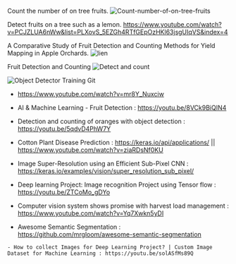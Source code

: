Count the number of on tree fruits.
    ![Count-number-of-on-tree-fruits](https://github.com/Ankuvaidya/Count-number-of-on-tree-fruits--Python)
    
Detect fruits on a tree such as a lemon.
    https://www.youtube.com/watch?v=PCJZLUA6nWw&list=PLXovS_5EZGh4RTfGEpOzHKl63jsgUIqVS&index=4
    
A Comparative Study of Fruit Detection and Counting Methods for Yield Mapping in Apple Orchards.
   ![lien](https://www.youtube.com/watch?v=5pQGspo3DRw)
    
Fruit Detection and Counting
    ![Detect and count](https://github.com/HaochenQ/Fruit-Recognition-and-Counting)

![Object Detector Training Git](https://github.com/jaspereb/Retinanet-Tutorial)

  - https://www.youtube.com/watch?v=mr8Y_Nuxciw
 
  - AI & Machine Learning - Fruit Detection : https://youtu.be/8VCk9BiQIN4
  - Detection and counting of oranges with object detection : https://youtu.be/5qdvD4PhW7Y
 

  - Cotton Plant Disease Prediction : https://keras.io/api/applications/    ||   https://www.youtube.com/watch?v=ziaRDsNf0KU
                                    
                                    
  - Image Super-Resolution using an Efficient Sub-Pixel CNN :  https://keras.io/examples/vision/super_resolution_sub_pixel/


   - Deep learning Project: Image recognition Project using Tensor flow : https://youtu.be/ZTCoMo_gDYo


   - Computer vision system shows promise with harvest load management : https://www.youtube.com/watch?v=Yq7Xwkn5yDI
   
   - Awesome Semantic Segmentation : https://github.com/mrgloom/awesome-semantic-segmentation

    - How to collect Images for Deep Learning Project? | Custom Image Dataset for Machine Learning : https://youtu.be/solASfMs89Q
